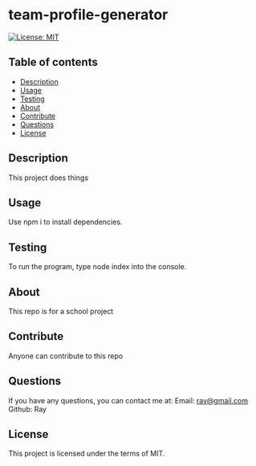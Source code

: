 # team-profile-generator
  [![License: MIT](https://img.shields.io/badge/License-MIT-yellow.svg)](https://opensource.org/licenses/MIT)

  ## Table of contents
  - [Description](#description)
  - [Usage](#usage)
  - [Testing](#testing)
  - [About](#about)
  - [Contribute](#contribute)
  - [Questions](#questions)
  - [License](#license)
  
  ## Description
  This project does things
  
  ## Usage
  Use npm i to install dependencies.
  
  ## Testing
  To run the program, type node index into the console.
  
  ## About
  This repo is for a school project 

  ## Contribute
  Anyone can contribute to this repo
  
  ## Questions
  If you have any questions, you can contact me at:
  Email: ray@gmail.com
  Github: Ray
  
  ## License
  This project is licensed under the terms of MIT.